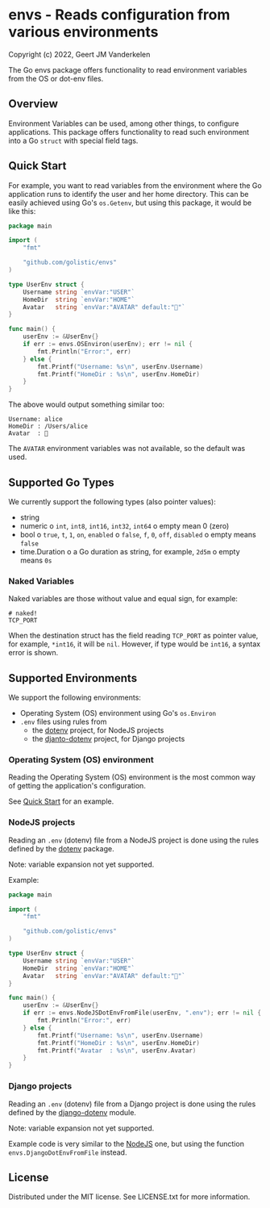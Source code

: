 envs - Reads configuration from various environments
====================================================

Copyright (c) 2022, Geert JM Vanderkelen

The Go envs package offers functionality to read environment variables
from the OS or dot-env files.

Overview
--------

Environment Variables can be used, among other things, to configure
applications. This package offers functionality to read such environment
into a Go `struct` with special field tags.

Quick Start
-----------

For example, you want to read variables from the environment where the Go
application runs to identify the user and her home directory. This can be
easily achieved using Go's `os.Getenv`, but using this package, it would
be like this:

```go
package main

import (
	"fmt"

	"github.com/golistic/envs"
)

type UserEnv struct {
	Username string `envVar:"USER"`
	HomeDir  string `envVar:"HOME"`
	Avatar   string `envVar:"AVATAR" default:"🐣"`
}

func main() {
	userEnv := &UserEnv{}
	if err := envs.OSEnviron(userEnv); err != nil {
		fmt.Println("Error:", err)
	} else {
		fmt.Printf("Username: %s\n", userEnv.Username)
		fmt.Printf("HomeDir : %s\n", userEnv.HomeDir)
	}
}
```

The above would output something similar too:

```
Username: alice
HomeDir : /Users/alice
Avatar  : 🐣
```

The `AVATAR` environment variables was not available, so the default was used.

Supported Go Types
------------------

We currently support the following types (also pointer values):

* string
* numeric
  o `int`, `int8`, `int16`, `int32`, `int64`
  o empty mean 0 (zero)
* bool
  o `true`, `t`, `1`, `on`, `enabled`
  o `false`, `f`, `0`, `off`, `disabled`
  o empty means `false`
* time.Duration
  o a Go duration as string, for example, `2d5m`
  o empty means `0s`

### Naked Variables

Naked variables are those without value and equal sign, for example:

```
# naked!
TCP_PORT
```

When the destination struct has the field reading `TCP_PORT` as pointer value,
for example, `*int16`, it will be `nil`. However, if type would be `int16`, a
syntax error is shown.


Supported Environments
----------------------

We support the following environments:

* Operating System (OS) environment using Go's `os.Environ`
* `.env` files using rules from
    - the [dotenv][10] project, for NodeJS projects
    - the [djanto-dotenv][11] project, for Django projects

### Operating System (OS) environment

Reading the Operating System (OS) environment is the most common way of getting
the application's configuration.

See [Quick Start](#quick-start) for an example.

### NodeJS projects

Reading an `.env` (dotenv) file from a NodeJS project is done using the rules
defined by the [dotenv][10] package.

Note: variable expansion not yet supported.

Example:

```go
package main

import (
	"fmt"

	"github.com/golistic/envs"
)

type UserEnv struct {
	Username string `envVar:"USER"`
	HomeDir  string `envVar:"HOME"`
	Avatar   string `envVar:"AVATAR" default:"🐣"`
}

func main() {
	userEnv := &UserEnv{}
	if err := envs.NodeJSDotEnvFromFile(userEnv, ".env"); err != nil {
		fmt.Println("Error:", err)
	} else {
		fmt.Printf("Username: %s\n", userEnv.Username)
		fmt.Printf("HomeDir : %s\n", userEnv.HomeDir)
		fmt.Printf("Avatar  : %s\n", userEnv.Avatar)
	}
}
```

### Django projects

Reading an `.env` (dotenv) file from a Django project is done using the rules
defined by the [django-dotenv][11] module.

Note: variable expansion not yet supported.

Example code is very similar to the [NodeJS](#nodejs-projects) one, but using
the function `envs.DjangoDotEnvFromFile` instead.


License
-------

Distributed under the MIT license. See LICENSE.txt for more information.


[10]: https://github.com/motdotla/dotenv

[11]: https://github.com/jpadilla/django-dotenv/blob/master/dotenv.py